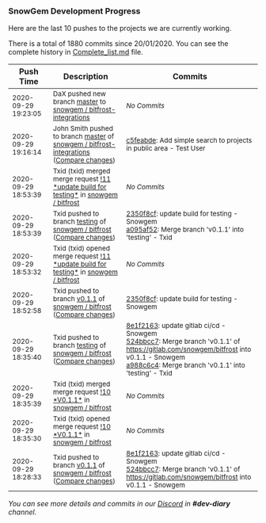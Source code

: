 
### SnowGem Development Progress

Here are the last 10 pushes to the projects we are currently working.

There is a total of 1880 commits since 20/01/2020. You can see the complete history in
 [Complete_list.md](Complete_list.md) file.

| Push Time | Description | Commits |
| --- | --- | --- |
| <sub>2020-09-29 19:23:05</sub> | <sub>DaX pushed new branch [master](https://gitlab.com/snowgem/bitfrost-integrations/commits/master) to [snowgem / bitfrost\-integrations](https://gitlab.com/snowgem/bitfrost-integrations)</sub> | <sub>_No Commits_</sub> |
| <sub>2020-09-29 19:16:14</sub> | <sub>John Smith pushed to branch [master](http://test.example.com/gitlab/gitlab/commits/master) of [snowgem / bitfrost\-integrations](http://test.example.com/gitlab/gitlab) ([Compare changes](http://test.example.com/gitlab/gitlab/compare/95790bf891e76fee5e1747ab589903a6a1f80f22...da1560886d4f094c3e6c9ef40349f7d38b5d27d7))</sub> | <sub>[c5feabde](https://test.example.com/gitlab/gitlab/-/commit/c5feabde2d8cd023215af4d2ceeb7a64839fc428): Add simple search to projects in public area - Test User</sub> |
| <sub>2020-09-29 18:53:39</sub> | <sub>Txid (txid) merged merge request [\!11 \*update build for testing\*](https://gitlab.com/snowgem/bitfrost/-/merge_requests/11) in [snowgem / bitfrost](https://gitlab.com/snowgem/bitfrost)</sub> | <sub>_No Commits_</sub> |
| <sub>2020-09-29 18:53:39</sub> | <sub>Txid pushed to branch [testing](https://gitlab.com/snowgem/bitfrost/commits/testing) of [snowgem / bitfrost](https://gitlab.com/snowgem/bitfrost) ([Compare changes](https://gitlab.com/snowgem/bitfrost/compare/a988c6c45a0c893405ed127418b5f0a4126e27c2...a095af52439650dd59db99ec40d7583c9d2696ed))</sub> | <sub>[2350f8cf](https://gitlab.com/snowgem/bitfrost/-/commit/2350f8cfeae0ffc3b0f3226fe5be214564df1b5d): update build for testing - Snowgem<br>[a095af52](https://gitlab.com/snowgem/bitfrost/-/commit/a095af52439650dd59db99ec40d7583c9d2696ed): Merge branch 'v0.1.1' into 'testing' - Txid</sub> |
| <sub>2020-09-29 18:53:32</sub> | <sub>Txid (txid) opened merge request [\!11 \*update build for testing\*](https://gitlab.com/snowgem/bitfrost/-/merge_requests/11) in [snowgem / bitfrost](https://gitlab.com/snowgem/bitfrost)</sub> | <sub>_No Commits_</sub> |
| <sub>2020-09-29 18:52:58</sub> | <sub>Txid pushed to branch [v0\.1\.1](https://gitlab.com/snowgem/bitfrost/commits/v0.1.1) of [snowgem / bitfrost](https://gitlab.com/snowgem/bitfrost) ([Compare changes](https://gitlab.com/snowgem/bitfrost/compare/524bbcc7c775811efed26f6828822cd52f44eedf...2350f8cfeae0ffc3b0f3226fe5be214564df1b5d))</sub> | <sub>[2350f8cf](https://gitlab.com/snowgem/bitfrost/-/commit/2350f8cfeae0ffc3b0f3226fe5be214564df1b5d): update build for testing - Snowgem</sub> |
| <sub>2020-09-29 18:35:40</sub> | <sub>Txid pushed to branch [testing](https://gitlab.com/snowgem/bitfrost/commits/testing) of [snowgem / bitfrost](https://gitlab.com/snowgem/bitfrost) ([Compare changes](https://gitlab.com/snowgem/bitfrost/compare/510a009850646e04afea3d8902fef2fd99a8e1bf...a988c6c45a0c893405ed127418b5f0a4126e27c2))</sub> | <sub>[8e1f2163](https://gitlab.com/snowgem/bitfrost/-/commit/8e1f2163d1cb692bb3d2964cc8268b2917f24b5f): update gitlab ci/cd - Snowgem<br>[524bbcc7](https://gitlab.com/snowgem/bitfrost/-/commit/524bbcc7c775811efed26f6828822cd52f44eedf): Merge branch 'v0.1.1' of https://gitlab.com/snowgem/bitfrost into v0.1.1 - Snowgem<br>[a988c6c4](https://gitlab.com/snowgem/bitfrost/-/commit/a988c6c45a0c893405ed127418b5f0a4126e27c2): Merge branch 'v0.1.1' into 'testing' - Txid</sub> |
| <sub>2020-09-29 18:35:39</sub> | <sub>Txid (txid) merged merge request [\!10 \*V0\.1\.1\*](https://gitlab.com/snowgem/bitfrost/-/merge_requests/10) in [snowgem / bitfrost](https://gitlab.com/snowgem/bitfrost)</sub> | <sub>_No Commits_</sub> |
| <sub>2020-09-29 18:35:30</sub> | <sub>Txid (txid) opened merge request [\!10 \*V0\.1\.1\*](https://gitlab.com/snowgem/bitfrost/-/merge_requests/10) in [snowgem / bitfrost](https://gitlab.com/snowgem/bitfrost)</sub> | <sub>_No Commits_</sub> |
| <sub>2020-09-29 18:28:33</sub> | <sub>Txid pushed to branch [v0\.1\.1](https://gitlab.com/snowgem/bitfrost/commits/v0.1.1) of [snowgem / bitfrost](https://gitlab.com/snowgem/bitfrost) ([Compare changes](https://gitlab.com/snowgem/bitfrost/compare/ee4f1fc1ab3dcf2f84790cfd39b63f02e8afed6a...524bbcc7c775811efed26f6828822cd52f44eedf))</sub> | <sub>[8e1f2163](https://gitlab.com/snowgem/bitfrost/-/commit/8e1f2163d1cb692bb3d2964cc8268b2917f24b5f): update gitlab ci/cd - Snowgem<br>[524bbcc7](https://gitlab.com/snowgem/bitfrost/-/commit/524bbcc7c775811efed26f6828822cd52f44eedf): Merge branch 'v0.1.1' of https://gitlab.com/snowgem/bitfrost into v0.1.1 - Snowgem</sub> |

_You can see more details and commits in our [Discord](https://discord.gg/zumGnbg) in **#dev-diary** channel._
